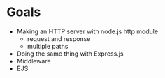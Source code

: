 
# Goals

- Making an HTTP server with node.js http module
  - request and response
  - multiple paths
- Doing the same thing with Express.js
- Middleware
- EJS
